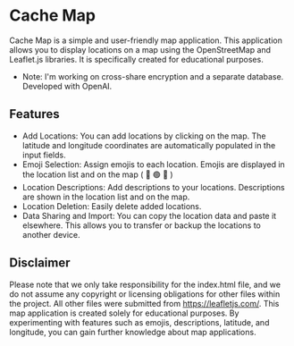 
# Cache Map
Cache Map is a simple and user-friendly map application. This application allows you to display locations on a map using the OpenStreetMap and Leaflet.js libraries. It is specifically created for educational purposes.
* Note: I'm working on cross-share encryption and a separate database. Developed with OpenAI.

## Features
* Add Locations: You can add locations by clicking on the map. The latitude and longitude coordinates are automatically populated in the input fields.
* Emoji Selection: Assign emojis to each location. Emojis are displayed in the location list and on the map ( 📍 🟢 🔴 )
* Location Descriptions: Add descriptions to your locations. Descriptions are shown in the location list and on the map.
* Location Deletion: Easily delete added locations.
* Data Sharing and Import: You can copy the location data and paste it elsewhere. This allows you to transfer or backup the locations to another device.

## Disclaimer
Please note that we only take responsibility for the index.html file, and we do not assume any copyright or licensing obligations for other files within the project. All other files were submitted from https://leafletjs.com/. 
This map application is created solely for educational purposes. By experimenting with features such as emojis, descriptions, latitude, and longitude, you can gain further knowledge about map applications.
